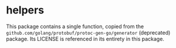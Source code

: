 # helpers

This package contains a single function, copied from the
`github.com/golang/protobuf/protoc-gen-go/generator` (deprecated) package. Its LICENSE is referenced in its entirety in this package.
